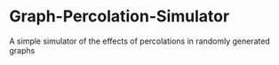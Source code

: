 # Graph-Percolation-Simulator
A simple simulator of the effects of percolations in randomly generated graphs
